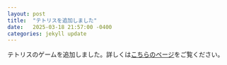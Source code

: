 ```yaml
---
layout: post
title:  "テトリスを追加しました"
date:   2025-03-18 21:57:00 -0400
categories: jekyll update
---
```


テトリスのゲームを追加しました。詳しくは[こちらのページ](/game)をご覧ください。
